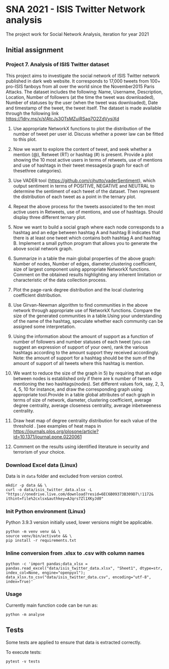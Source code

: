 # SNA 2021 - ISIS Twitter Network analysis

The project work for Social Network Analysis, iteration for year 2021

## Initial assignment 

### Project 7. Analysis of ISIS Twitter dataset

This project aims to investigate the social network of ISIS Twitter network published in dark web website. It corresponds to 17,000 tweets from 100+ pro-ISIS fanboys from all over the world since the November2015 Paris Attacks. The dataset includes the following: Name, Username, Description, Location, Number of followers (at the time the tweet was downloaded), Number of statuses by the user (when the tweet was downloaded), Date and timestamp of the tweet, the tweet itself. The dataset is made available through the following link https://1drv.ms/x/s!AtcJs3OTsMZuiRSaq7O2ZdVysiXd

  1. Use appropriate NetworkX functions to plot the distribution of the number of tweet per user id. Discuss whether a power law can be fitted to this plot.

  2. Now we want to explore the content of tweet, and seek whether a mention (@), Retweet (RT) or hashtag (#) is present. Provide a plot showing the 10 most active users in terms of retweets, use of mentions and use of hashtags in their tweet messages(a graph for each of thesethree categories). 
  
  3. Use VADER tool (https://github.com/cjhutto/vaderSentiment), which output sentiment in terms of POSITIVE, NEGATIVE and NEUTRAL to determine the sentiment of each tweet of the dataset. Then represent the distribution of each tweet as a point in the ternary plot.
  4. Repeat the above process for the tweets associated to the ten most active users in Retweets, use of mentions, and use of hashtags. Should display three different ternary plot.
  
  5. Now we want to build a social graph where each node corresponds to a hashtag and an edge between hashtag A and hashtag B indicates that there is at least one tweet which contains both hashtag A and hashtag B. Implement a small python program that allows you to generate the above social network graph.
  
  6. Summarize in a table the main global properties of the above graph: Number of nodes, Number of edges, diameter,clustering coefficient, size of largest component using appropriate NetworkX functions. Comment on the obtained results highlighting any inherent limitation or characteristic of the data collection process.
  
  7. Plot the page-rank degree distribution and the local clustering coefficient distribution.
  
  8. Use Girvan-Newman algorithm to find communities in the above network through appropriate use of NetworkX functions. Compare the size of the generated communities in a table.Using your understanding of the name of the hashtag, speculate whether each community can be assigned some interpretation. 
  
  9. Using the information about the amount of support as a function of number of followers and number statuses of each tweet (you can suggest an expression of support of your own), rank the various hashtags according to the amount support they received accordingly. Note: the amount of support for a hashtag should be the sum of the amount of support of all tweets where this hashtag is mention.
  
  10. We want to reduce the size of the graph in 5) by requiring that an edge between nodes is established only if there are k number of tweets mentioning the two hashtags(nodes). Set different values fork, say, 2, 3, 4, 5, 10 for instance, and draw the corresponding graph using appropriate tool.Provide in a table global attributes of each graph in terms of size of network, diameter, clustering coefficient, average degree centrality, average closeness centrality, average inbetweeness centrality.
  
  11. Draw heat map of degree centrality distribution for each value of the threshold . [see examples of heat maps in https://journals.plos.org/plosone/article?id=10.1371/journal.pone.0220061
  
  12. Comment on the results using identified literature in security and terrorism of your choice.


### Download Excel data (Linux)

Data is in `data` folder and excluded from version control.

```console
mkdir -p data && \
curl -o data/isis_twitter_data.xlsx -L "https://onedrive.live.com/download?resid=6EC6B09373B309D7\!1172&
ithint=file%2cxlsx&authkey=AJqrs7Zl1XKyJd0"
```

### Init Python environment (Linux)

Python 3.9.3 version initially used, lower versions might be applicable.

```console
python -m venv venv && \
source venv/bin/activate && \
pip install -r requirements.txt
```

### Inline conversion from .xlsx to .csv with column names

```console
python -c 'import pandas;data_xlsx = pandas.read_excel("data/isis_twitter_data.xlsx", "Sheet1", dtype=str, index_col=None, engine="openpyxl"); data_xlsx.to_csv("data/isis_twitter_data.csv", encoding="utf-8", index=True)'
```

### Usage

Currently main function code can be run as:

```console
python -m analyse
```

## Tests

Some tests are applied to ensure that data is extracted correctly.

To execute tests:

```console
pytest -v tests
```